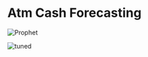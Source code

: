 # Atm Cash Forecasting

![Prophet](https://github.com/user-attachments/assets/2b760c1b-0820-4138-b2ae-b6ec77f71842)

![tuned](https://github.com/user-attachments/assets/fc095c3b-be21-4104-9b1a-a2d693cd469b)
